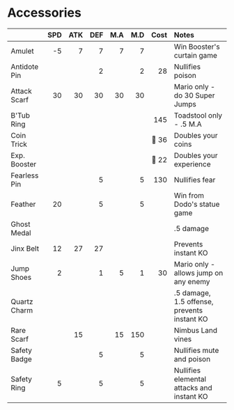 # Accessories

| | SPD | ATK | DEF | M.A | M.D | Cost | Notes |
| :-- | --: | --: | --: | --: | --: | --: | :-- |
| Amulet | -5 | 7 | 7 | 7 | 7 | | Win Booster's curtain game |
| Antidote Pin | | | 2 | | 2 | 28 | Nullifies poison |
| Attack Scarf | 30 | 30 | 30 | 30 | 30 | | Mario only - do 30 Super Jumps |
| B'Tub Ring | | | | | | 145 | Toadstool only - .5 M.A |
| Coin Trick | | | | | | :frog: 36 | Doubles your coins |
| Exp. Booster | | | | | | :frog: 22 | Doubles your experience |
| Fearless Pin | | | 5 | | 5 | 130 | Nullifies fear |
| Feather | 20 | | 5 | | 5 | | Win from Dodo's statue game |
| Ghost Medal | | | | | | | .5 damage |
| Jinx Belt | 12 | 27 | 27 | | | | Prevents instant KO |
| Jump Shoes | 2 | | 1 | 5 | 1 | 30 | Mario only - allows jump on any enemy |
| Quartz Charm | | | | | | | .5 damage, 1.5 offense, prevents instant KO |
| Rare Scarf | | 15 | | 15 | 150 | | Nimbus Land vines |
| Safety Badge | | | 5 | | 5 | | Nullifies mute and poison |
| Safety Ring | 5 | | 5 | | 5 | | Nullifies elemental attacks and instant KO |
